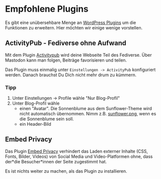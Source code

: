 # Empfohlene Plugins

Es gibt eine unübersehbare Menge an [WordPress Plugins](https://de.wordpress.org/plugins/) um die Funktionen zu erweitern. Hier möchten wir einige wenige vorstellen.

## ActivityPub - Fediverse ohne Aufwand

Mit dem Plugin [Activitypub](https://de.wordpress.org/plugins/activitypub/) wird deine Webseite Teil des Fediverse. Über Mastodon kann man folgen, Beiträge favorisieren und teilen.

Das Plugin muss einmalig unter `Einstellungen -> ActivityPub` konfiguriert werden. Danach brauchst Du Dich nicht mehr drum zu kümmern.

### Tipp

1. Unter Einstellungen -> Profile wähle "Nur Blog-Profil"
2. Unter Blog-Profil wähle
  	* einen "Avatar". Die Sonnenblume aus dem Sunflower-Theme wird nicht automatisch übernommen. Nimm z.B. [sunflower.png](https://sunflower-theme.de/wp-content/themes/sunflower/assets/img/sunflower.png), wenn es die Sonnenblume sein soll.
	* ein Header-Bild

## Embed Privacy

Das Plugin [Embed Privacy](https://de.wordpress.org/plugins/embed-privacy/) verhindert das Laden externer Inhalte (CSS, Fonts, Bilder, Videos) von Social Media und Video-Platformen ohne, dass der\*die Besucher\*innen der Seite zugestimmt hat.

Es ist nichts weiter zu machen, als das Plugin zu installieren.
